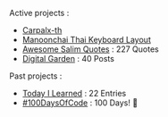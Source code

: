Active projects :

- [Carpalx-th](https://github.com/narze/carpalx-th) 
- [Manoonchai Thai Keyboard Layout](https://github.com/narze/manoonchai) 
- [Awesome Salim Quotes](https://narze.github.io/awesome-salim-quotes) : 227 Quotes
- [Digital Garden](https://monosor.com) : 40 Posts

Past projects :

- [Today I Learned](https://github.com/narze/til) : 22 Entries
- [#100DaysOfCode](https://github.com/narze/100daysofcode) : 100 Days! 🎉

